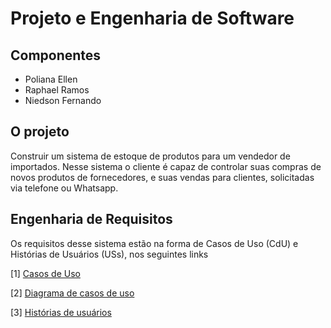 # Projeto e Engenharia de Software

## Componentes

- Poliana Ellen
- Raphael Ramos
- Niedson Fernando

## O projeto

Construir um sistema de estoque de produtos para um vendedor de importados. Nesse sistema o cliente é capaz de controlar suas compras de novos produtos de fornecedores, e suas vendas para clientes, solicitadas via telefone ou Whatsapp.

## Engenharia de Requisitos

Os requisitos desse sistema estão na forma de Casos de Uso (CdU) e Histórias de Usuários (USs), nos seguintes links

[1] [Casos de Uso](./CdU.md)

[2] [Diagrama de casos de uso](./CdU.md)

[3] [Histórias de usuários](./USs.md)
